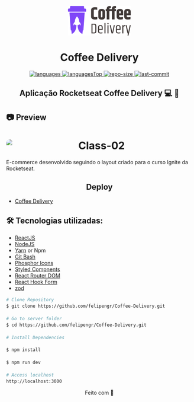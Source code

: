 <p align="center" >
<img src="src/assets/coffee-delivery-logo.svg" >
</p>
<h1 align="center">
    Coffee Delivery
</h1>

<div align="center">

  <a href="">
    <img src="https://img.shields.io/github/languages/count/felipengr/Coffee-Delivery.svg?color=8047f8" alt="languages" >
  </a>

  <a href="">
    <img src="https://img.shields.io/github/languages/top/felipengr/Coffee-Delivery.svg?color=8047f8" alt="languagesTop" >
  </a>

  <a href="">
    <img src="https://img.shields.io/github/repo-size/felipengr/Coffee-Delivery.svg?color=8047f8" alt="repo-size" >
  </a>

  <a href="">
    <img src="https://img.shields.io/github/last-commit/felipengr/Coffee-Delivery.svg?color=8047f8" alt="last-commit" >
  </a>

</div>

<h2 align="center"> Aplicação Rocketseat Coffee Delivery 💻 🚀 </h2>


<h2>📷 Preview </h2>

<h1 align="center">
  <div style="display: flex; flex-direction: row;">
    <img width="500" style="border-radius: 10px" height="auto" alt="Class-02" title="Class-02" src="public/desktop.png" />
  <div>
</h1>

E-commerce desenvolvido seguindo o layout criado para o curso Ignite da Rocketseat.

<h2 align="center"> Deploy </h2>

- [Coffee Delivery](https://felipengr.github.io/Coffee-Delivery/)

<h2 id="technologies"> 🛠 Tecnologias utilizadas: </h2>

- [ReactJS](https://reactjs.org)
- [NodeJS](https://nodejs.org/en/)
- [Yarn](https://yarnpkg.com) or Npm
- [Git Bash](https://gitforwindows.org/)
- [Phosphor Icons](https://www.google.com/url?sa=t&rct=j&q=&esrc=s&source=web&cd=&cad=rja&uact=8&ved=2ahUKEwjFm-TeifD7AhWyr5UCHVSZA1wQFnoECBAQAQ&url=https%3A%2F%2Fphosphoricons.com%2F&usg=AOvVaw0B6_0g-qmH9oxUW4xxfnJG)
- [Styled Compnents](https://styled-components.com/)
- [React Router DOM](https://reactrouter.com/en/main)
- [React Hook Form](https://react-hook-form.com/)
- [zod](https://www.npmjs.com/package/zod)


```bash
# Clone Repository
$ git clone https://github.com/felipengr/Coffee-Delivery.git

# Go to server folder
$ cd https://github.com/felipengr/Coffee-Delivery.git

# Install Dependencies

$ npm install

$ npm run dev

# Access localhost
http://localhost:3000
```

<p align="center">
  Feito com 💜
</p>